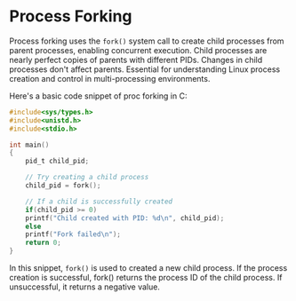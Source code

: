 # Process Forking

Process forking uses the `fork()` system call to create child processes from parent processes, enabling concurrent execution. Child processes are nearly perfect copies of parents with different PIDs. Changes in child processes don't affect parents. Essential for understanding Linux process creation and control in multi-processing environments.

Here's a basic code snippet of proc forking in C:

```c
#include<sys/types.h>
#include<unistd.h>
#include<stdio.h>

int main()
{
    pid_t child_pid;

    // Try creating a child process
    child_pid = fork();

    // If a child is successfully created
    if(child_pid >= 0)
    printf("Child created with PID: %d\n", child_pid);
    else
    printf("Fork failed\n");
    return 0;
}
```

In this snippet, `fork()` is used to created a new child process. If the process creation is successful, fork() returns the process ID of the child process. If unsuccessful, it returns a negative value.